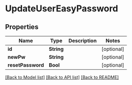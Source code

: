 # UpdateUserEasyPassword

## Properties
Name | Type | Description | Notes
------------ | ------------- | ------------- | -------------
**id** | **String** |  | [optional] 
**newPw** | **String** |  | [optional] 
**resetPassword** | **Bool** |  | [optional] 

[[Back to Model list]](../README.md#documentation-for-models) [[Back to API list]](../README.md#documentation-for-api-endpoints) [[Back to README]](../README.md)


